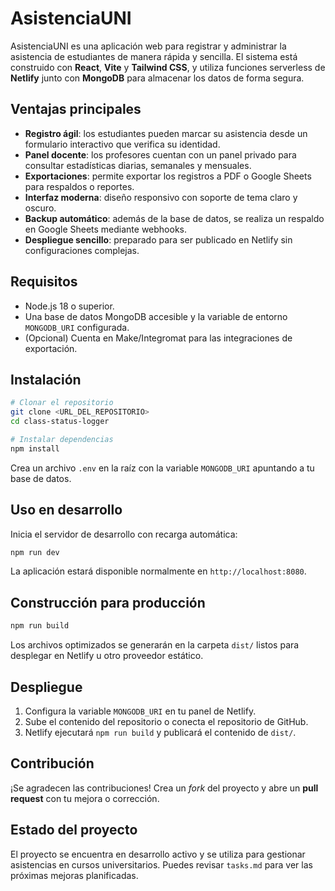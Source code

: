 # AsistenciaUNI

AsistenciaUNI es una aplicación web para registrar y administrar la asistencia de estudiantes de manera rápida y sencilla. El sistema está construido con **React**, **Vite** y **Tailwind CSS**, y utiliza funciones serverless de **Netlify** junto con **MongoDB** para almacenar los datos de forma segura.

## Ventajas principales

- **Registro ágil**: los estudiantes pueden marcar su asistencia desde un formulario interactivo que verifica su identidad.
- **Panel docente**: los profesores cuentan con un panel privado para consultar estadísticas diarias, semanales y mensuales.
- **Exportaciones**: permite exportar los registros a PDF o Google Sheets para respaldos o reportes.
- **Interfaz moderna**: diseño responsivo con soporte de tema claro y oscuro.
- **Backup automático**: además de la base de datos, se realiza un respaldo en Google Sheets mediante webhooks.
- **Despliegue sencillo**: preparado para ser publicado en Netlify sin configuraciones complejas.

## Requisitos

- Node.js 18 o superior.
- Una base de datos MongoDB accesible y la variable de entorno `MONGODB_URI` configurada.
- (Opcional) Cuenta en Make/Integromat para las integraciones de exportación.

## Instalación

```bash
# Clonar el repositorio
git clone <URL_DEL_REPOSITORIO>
cd class-status-logger

# Instalar dependencias
npm install
```

Crea un archivo `.env` en la raíz con la variable `MONGODB_URI` apuntando a tu base de datos.

## Uso en desarrollo

Inicia el servidor de desarrollo con recarga automática:

```bash
npm run dev
```

La aplicación estará disponible normalmente en `http://localhost:8080`.

## Construcción para producción

```bash
npm run build
```

Los archivos optimizados se generarán en la carpeta `dist/` listos para desplegar en Netlify u otro proveedor estático.

## Despliegue

1. Configura la variable `MONGODB_URI` en tu panel de Netlify.
2. Sube el contenido del repositorio o conecta el repositorio de GitHub.
3. Netlify ejecutará `npm run build` y publicará el contenido de `dist/`.

## Contribución

¡Se agradecen las contribuciones! Crea un _fork_ del proyecto y abre un **pull request** con tu mejora o corrección.

## Estado del proyecto

El proyecto se encuentra en desarrollo activo y se utiliza para gestionar asistencias en cursos universitarios. Puedes revisar `tasks.md` para ver las próximas mejoras planificadas.
